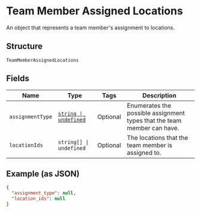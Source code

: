 
# Team Member Assigned Locations

An object that represents a team member's assignment to locations.

## Structure

`TeamMemberAssignedLocations`

## Fields

| Name | Type | Tags | Description |
|  --- | --- | --- | --- |
| `assignmentType` | [`string \| undefined`](../../doc/models/team-member-assigned-locations-assignment-type.md) | Optional | Enumerates the possible assignment types that the team member can have. |
| `locationIds` | `string[] \| undefined` | Optional | The locations that the team member is assigned to. |

## Example (as JSON)

```json
{
  "assignment_type": null,
  "location_ids": null
}
```

